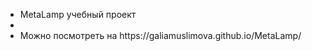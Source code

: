 <ul>
  <li>MetaLamp учебный проект</li>
  <li><!--Readme должно содержать всю необходимую информацию для развертывания (установки) проекта и запуска/тестирования, обязательно самим протестировать с нуля разворачивание в новой папке.--></li>
  <li>Можно посмотреть на https://galiamuslimova.github.io/MetaLamp/</li>
</ul>

<!--
сделать выпадающие списки в меню
сделать инпут в футере
проверить пиксль перфект
-->





